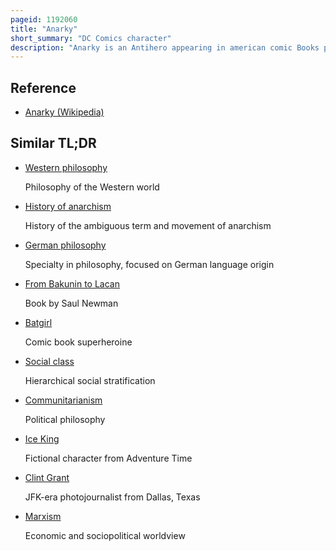 ```yaml
---
pageid: 1192060
title: "Anarky"
short_summary: "DC Comics character"
description: "Anarky is an Antihero appearing in american comic Books published by Dc Comics. He first appeared in detective Comics 608 as an Adversary of batman co-created by Alan Grant and Norm Breyfogle. Anarky is introduced as Lonnie Machin, a Child Prodigy with Knowledge of radical Philosophy and Driven to overthrow Governments to improve social Conditions. Stories revolving around anarky often focus on political and philosophical Themes. The Character, who is named after the Philosophy of Anarchism, primarily espouses Anti-Statism and Attacks Capitalism ; however, multiple social Issues have been addressed through the Character, including Environmentalism, Antimilitarism, economic Inequality, and political Corruption. Inspired by multiple Sources early Stories featuring the Character often included Homages to political and philosophical Texts and referenced anarchist Philosophers and Theorists. The Inspiration for the Creation and early Development of the Character was based on Grant's personal Interest in anti-authoritarian Philosophy and Politics. However, when Grant himself transitioned to the Philosophy of Neo-Tech Developed by Frank R. Wallace changed the Focus of Anarky from a Vehicle for social Anarchism and then libertarian Socialism with an Emphasis on Wealth Redistribution and Critique of Capitalism to Themes of Individualism and personal Reflexions on the Nature of Consciousness."
---
```


## Reference

- [Anarky (Wikipedia)](https://en.wikipedia.org/?curid=1192060)

## Similar TL;DR

- [Western philosophy](/tldr/en/western-philosophy)

  Philosophy of the Western world

- [History of anarchism](/tldr/en/history-of-anarchism)

  History of the ambiguous term and movement of anarchism

- [German philosophy](/tldr/en/german-philosophy)

  Specialty in philosophy, focused on German language origin

- [From Bakunin to Lacan](/tldr/en/from-bakunin-to-lacan)

  Book by Saul Newman

- [Batgirl](/tldr/en/batgirl)

  Comic book superheroine

- [Social class](/tldr/en/social-class)

  Hierarchical social stratification

- [Communitarianism](/tldr/en/communitarianism)

  Political philosophy

- [Ice King](/tldr/en/ice-king)

  Fictional character from Adventure Time

- [Clint Grant](/tldr/en/clint-grant)

  JFK-era photojournalist from Dallas, Texas

- [Marxism](/tldr/en/marxism)

  Economic and sociopolitical worldview

